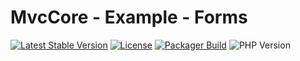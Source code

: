 # MvcCore - Example - Forms

[![Latest Stable Version](https://img.shields.io/badge/Stable-v5.0.0-brightgreen.svg?style=plastic)](https://github.com/mvccore/example-forms/releases)
[![License](https://img.shields.io/badge/Licence-BSD-brightgreen.svg?style=plastic)](https://github.com/mvccore/example-forms/blob/master/LICENCE.md)
[![Packager Build](https://img.shields.io/badge/Packager%20Build-passing-brightgreen.svg?style=plastic)](https://github.com/mvccore/packager)
![PHP Version](https://img.shields.io/badge/PHP->=5.4-brightgreen.svg?style=plastic)
